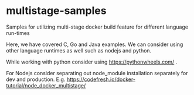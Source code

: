 # multistage-samples
Samples for utilizing multi-stage docker build feature for different language run-times

Here, we have covered C, Go and Java examples. We can consider using other language runtimes as well such as nodejs and python.

While working with python consider using https://pythonwheels.com/ . 

For Nodejs consider separating out node_module installation separately for dev and production.
E.g. https://codefresh.io/docker-tutorial/node_docker_multistage/
